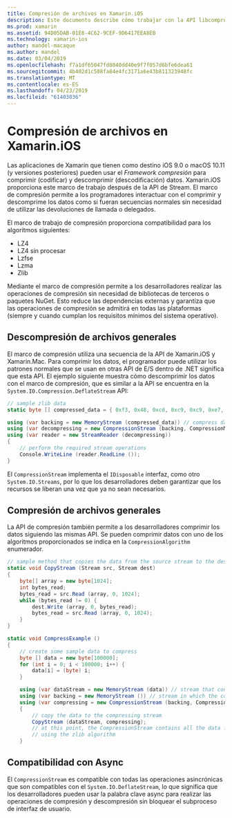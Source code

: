 ```yaml
---
title: Compresión de archivos en Xamarin.iOS
description: Este documento describe cómo trabajar con la API libcompression en Xamarin.iOS. Describe desinflándose, lo que infla, y admiten los distintos algoritmos.
ms.prod: xamarin
ms.assetid: 94D05DAB-01E8-4C62-9CEF-9D6417EEA8EB
ms.technology: xamarin-ios
author: mandel-macaque
ms.author: mandel
ms.date: 03/04/2019
ms.openlocfilehash: f7a1df65047fd8040dd40e9f7f057d6bfe6dea61
ms.sourcegitcommit: 4b402d1c508fa84e4fc3171a6e43b811323948fc
ms.translationtype: MT
ms.contentlocale: es-ES
ms.lasthandoff: 04/23/2019
ms.locfileid: "61403036"
---
```

# <a name="file-compression-in-xamarinios"></a>Compresión de archivos en Xamarin.iOS

Las aplicaciones de Xamarin que tienen como destino iOS 9.0 o macOS 10.11 (y versiones posteriores) pueden usar el _Framework compresión_ para comprimir (codificar) y descomprimir (descodificación) datos. Xamarin.iOS proporciona este marco de trabajo después de la API de Stream. El marco de compresión permite a los programadores interactuar con el comprimir y descomprime los datos como si fueran secuencias normales sin necesidad de utilizar las devoluciones de llamada o delegados.

El marco de trabajo de compresión proporciona compatibilidad para los algoritmos siguientes:

* LZ4
* LZ4 sin procesar
* Lzfse
* Lzma
* Zlib

Mediante el marco de compresión permite a los desarrolladores realizar las operaciones de compresión sin necesidad de bibliotecas de terceros o paquetes NuGet. Esto reduce las dependencias externas y garantiza que las operaciones de compresión se admitirá en todas las plataformas (siempre y cuando cumplan los requisitos mínimos del sistema operativo).

## <a name="general-file-decompression"></a>Descompresión de archivos generales

El marco de compresión utiliza una secuencia de la API de Xamarin.iOS y Xamarin.Mac. Para comprimir los datos, el programador puede utilizar los patrones normales que se usan en otras API de E/S dentro de .NET significa que esta API. El ejemplo siguiente muestra cómo descomprimir los datos con el marco de compresión, que es similar a la API se encuentra en la `System.IO.Compression.DeflateStream` API:

```csharp
// sample zlib data
static byte [] compressed_data = { 0xf3, 0x48, 0xcd, 0xc9, 0xc9, 0xe7, 0x02, 0x00 };

using (var backing = new MemoryStream (compressed_data)) // compress data to read
using (var decompressing = new CompressionStream (backing, CompressionMode.Decompress, CompressionAlgorithm.Zlib)) // create decompression stream with the correct algorithm
using (var reader = new StreamReader (decompressing))
{
    // perform the required stream operations
    Console.WriteLine (reader.ReadLine ());
}
```

El `CompressionStream` implementa el `IDisposable` interfaz, como otro `System.IO.Streams`, por lo que los desarrolladores deben garantizar que los recursos se liberan una vez que ya no sean necesarios.

## <a name="general-file-compression"></a>Compresión de archivos generales

La API de compresión también permite a los desarrolladores comprimir los datos siguiendo las mismas API. Se pueden comprimir datos con uno de los algoritmos proporcionados se indica en la `CompressionAlgorithm` enumerador.

```csharp
// sample method that copies the data from the source stream to the destination stream
static void CopyStream (Stream src, Stream dest)
{
    byte[] array = new byte[1024];
    int bytes_read;
    bytes_read = src.Read (array, 0, 1024);
    while (bytes_read != 0) {
        dest.Write (array, 0, bytes_read);
        bytes_read = src.Read (array, 0, 1024);
    }
}

static void CompressExample ()
{
    // create some sample data to compress
    byte [] data = new byte[100000];
    for (int i = 0; i < 100000; i++) {
        data[i] = (byte) i;
    }

    using (var dataStream = new MemoryStream (data)) // stream that contains the data to compress
    using (var backing = new MemoryStream ()) // stream in which the compress data will be written
    using (var compressing = new CompressionStream (backing, CompressionMode.Compress, CompressionAlgorithm.Zlib, true))
    {
        // copy the data to the compressing stream
        CopyStream (dataStream, compressing);
        // at this point, the CompressionStream contains all the data from the dataStream but compressed
        // using the zlib algorithm
    }
```

## <a name="async-support"></a>Compatibilidad con Async

El `CompressionStream` es compatible con todas las operaciones asincrónicas que son compatibles con el `System.IO.DeflateStream`, lo que significa que los desarrolladores pueden usar la palabra clave async para realizar las operaciones de compresión y descompresión sin bloquear el subproceso de interfaz de usuario.